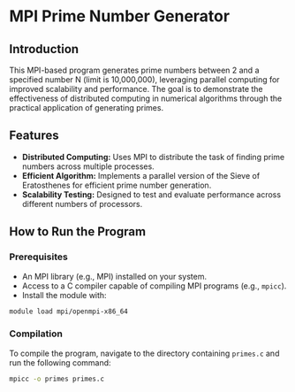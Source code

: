 # MPI Prime Number Generator

## Introduction

This MPI-based program generates prime numbers between 2 and a specified number N (limit is 10,000,000), leveraging parallel computing for improved scalability and performance. The goal is to demonstrate the effectiveness of distributed computing in numerical algorithms through the practical application of generating primes.

## Features

- **Distributed Computing:** Uses MPI to distribute the task of finding prime numbers across multiple processes.
- **Efficient Algorithm:** Implements a parallel version of the Sieve of Eratosthenes for efficient prime number generation.
- **Scalability Testing:** Designed to test and evaluate performance across different numbers of processors.

## How to Run the Program

### Prerequisites

- An MPI library (e.g., MPI) installed on your system.
- Access to a C compiler capable of compiling MPI programs (e.g., `mpicc`).
- Install the module with:
```bash
module load mpi/openmpi-x86_64
```

### Compilation

To compile the program, navigate to the directory containing `primes.c` and run the following command:

```bash
mpicc -o primes primes.c

